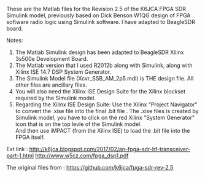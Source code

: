
These are the Matlab files for the Revision 2.5 of the K6JCA FPGA SDR Simulink model, previously based on Dick Benson W1QG design of FPGA software radio logic using Simulink software.
I have adapted to BeagleSDR board.

Notes:
1.  The Matlab Simulink design has been adapted to BeagleSDR Xilinx 3s500e Development Board.
2.  The Matlab version that I used R2012b along with Simulink, along with Xilinx ISE 14.7 DSP System Generator.
3.  The Simulink Model file (Xcvr_SSB_AM_2p5.mdl) is THE design file.  All other files are ancillary files.
4.  You will also need the Xilinx ISE Design Suite for the Xilinx blockset required by the Simulink model.
5.  Regarding the Xilinx ISE Design Suite:  Use the Xilinx "Project Navigator" to convert the .xise file into the final .bit file .
    The .xise files is created by Simulink model, you have to click on the red Xilinx "System Generator" icon that is on the top levle of the Simulink model.  
    And then use iMPACT (from the Xilinx ISE) to load the .bit file into the FPGA itself.


Ext link :
http://k6jca.blogspot.com/2017/02/an-fpga-sdr-hf-transceiver-part-1.html
http://www.w5cz.com/fpga_dsp1.pdf

The original files from :
https://github.com/k6jca/fpga-sdr-rev-2.5